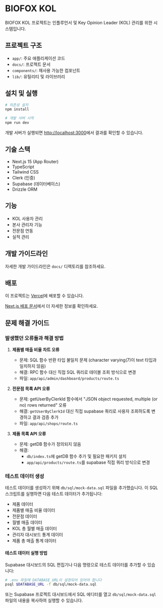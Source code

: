 # BIOFOX KOL

BIOFOX KOL 프로젝트는 인플루언서 및 Key Opinion Leader (KOL) 관리를 위한 시스템입니다.

## 프로젝트 구조

- `app/`: 주요 애플리케이션 코드
- `docs/`: 프로젝트 문서
- `components/`: 재사용 가능한 컴포넌트
- `lib/`: 유틸리티 및 라이브러리

## 설치 및 실행

```bash
# 의존성 설치
npm install

# 개발 서버 시작
npm run dev
```

개발 서버가 실행되면 [http://localhost:3000](http://localhost:3000)에서 결과를 확인할 수 있습니다.

## 기술 스택

- Next.js 15 (App Router)
- TypeScript
- Tailwind CSS
- Clerk (인증)
- Supabase (데이터베이스)
- Drizzle ORM

## 기능

- KOL 사용자 관리
- 본사 관리자 기능
- 전문점 연동
- 실적 관리

## 개발 가이드라인

자세한 개발 가이드라인은 `docs/` 디렉토리를 참조하세요.

## 배포

이 프로젝트는 [Vercel](https://vercel.com)에 배포할 수 있습니다.

[Next.js 배포 문서](https://nextjs.org/docs/app/building-your-application/deploying)에서 더 자세한 정보를 확인하세요.

## 문제 해결 가이드

### 발생했던 오류들과 해결 방법

1. **제품별 매출 비율 차트 오류**
   - 문제: SQL 함수 반환 타입 불일치 문제 (character varying(7)이 text 타입과 일치하지 않음)
   - 해결: RPC 함수 대신 직접 SQL 쿼리로 테이블 조회 방식으로 변경
   - 파일: `app/api/admin/dashboard/products/route.ts`

2. **전문점 목록 API 오류**
   - 문제: getUserByClerkId 함수에서 "JSON object requested, multiple (or no) rows returned" 오류
   - 해결: `getUserByClerkId` 대신 직접 supabase 쿼리로 사용자 조회하도록 변경하고 결과 검증 추가
   - 파일: `app/api/shops/route.ts`

3. **제품 목록 API 오류**
   - 문제: getDB 함수가 정의되지 않음
   - 해결: 
     - `db/index.ts`에 getDB 함수 추가 및 필요한 패키지 설치
     - `app/api/products/route.ts`를 supabase 직접 쿼리 방식으로 변경

### 테스트 데이터 생성

테스트 데이터를 생성하기 위해 `db/sql/mock-data.sql` 파일을 추가했습니다. 
이 SQL 스크립트를 실행하면 다음 테스트 데이터가 추가됩니다:

- 제품 데이터
- 제품별 매출 비율 데이터
- 전문점 데이터
- 월별 매출 데이터
- KOL 총 월별 매출 데이터
- 관리자 대시보드 통계 데이터
- 제품 총 매출 통계 데이터

#### 테스트 데이터 실행 방법

Supabase 대시보드의 SQL 편집기나 다음 명령으로 테스트 데이터를 추가할 수 있습니다:

```bash
# .env 파일에 DATABASE_URL이 설정되어 있어야 합니다
psql $DATABASE_URL -f db/sql/mock-data.sql
```

또는 Supabase 프로젝트 대시보드에서 SQL 에디터를 열고 `db/sql/mock-data.sql` 파일의 내용을 복사하여 실행할 수 있습니다.
